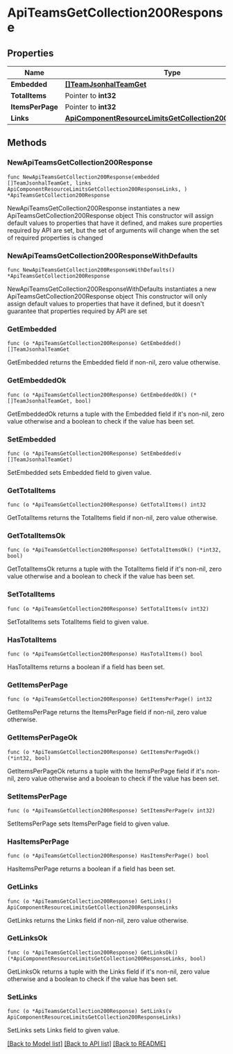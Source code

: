 # ApiTeamsGetCollection200Response

## Properties

Name | Type | Description | Notes
------------ | ------------- | ------------- | -------------
**Embedded** | [**[]TeamJsonhalTeamGet**](TeamJsonhalTeamGet.md) |  | 
**TotalItems** | Pointer to **int32** |  | [optional] 
**ItemsPerPage** | Pointer to **int32** |  | [optional] 
**Links** | [**ApiComponentResourceLimitsGetCollection200ResponseLinks**](ApiComponentResourceLimitsGetCollection200ResponseLinks.md) |  | 

## Methods

### NewApiTeamsGetCollection200Response

`func NewApiTeamsGetCollection200Response(embedded []TeamJsonhalTeamGet, links ApiComponentResourceLimitsGetCollection200ResponseLinks, ) *ApiTeamsGetCollection200Response`

NewApiTeamsGetCollection200Response instantiates a new ApiTeamsGetCollection200Response object
This constructor will assign default values to properties that have it defined,
and makes sure properties required by API are set, but the set of arguments
will change when the set of required properties is changed

### NewApiTeamsGetCollection200ResponseWithDefaults

`func NewApiTeamsGetCollection200ResponseWithDefaults() *ApiTeamsGetCollection200Response`

NewApiTeamsGetCollection200ResponseWithDefaults instantiates a new ApiTeamsGetCollection200Response object
This constructor will only assign default values to properties that have it defined,
but it doesn't guarantee that properties required by API are set

### GetEmbedded

`func (o *ApiTeamsGetCollection200Response) GetEmbedded() []TeamJsonhalTeamGet`

GetEmbedded returns the Embedded field if non-nil, zero value otherwise.

### GetEmbeddedOk

`func (o *ApiTeamsGetCollection200Response) GetEmbeddedOk() (*[]TeamJsonhalTeamGet, bool)`

GetEmbeddedOk returns a tuple with the Embedded field if it's non-nil, zero value otherwise
and a boolean to check if the value has been set.

### SetEmbedded

`func (o *ApiTeamsGetCollection200Response) SetEmbedded(v []TeamJsonhalTeamGet)`

SetEmbedded sets Embedded field to given value.


### GetTotalItems

`func (o *ApiTeamsGetCollection200Response) GetTotalItems() int32`

GetTotalItems returns the TotalItems field if non-nil, zero value otherwise.

### GetTotalItemsOk

`func (o *ApiTeamsGetCollection200Response) GetTotalItemsOk() (*int32, bool)`

GetTotalItemsOk returns a tuple with the TotalItems field if it's non-nil, zero value otherwise
and a boolean to check if the value has been set.

### SetTotalItems

`func (o *ApiTeamsGetCollection200Response) SetTotalItems(v int32)`

SetTotalItems sets TotalItems field to given value.

### HasTotalItems

`func (o *ApiTeamsGetCollection200Response) HasTotalItems() bool`

HasTotalItems returns a boolean if a field has been set.

### GetItemsPerPage

`func (o *ApiTeamsGetCollection200Response) GetItemsPerPage() int32`

GetItemsPerPage returns the ItemsPerPage field if non-nil, zero value otherwise.

### GetItemsPerPageOk

`func (o *ApiTeamsGetCollection200Response) GetItemsPerPageOk() (*int32, bool)`

GetItemsPerPageOk returns a tuple with the ItemsPerPage field if it's non-nil, zero value otherwise
and a boolean to check if the value has been set.

### SetItemsPerPage

`func (o *ApiTeamsGetCollection200Response) SetItemsPerPage(v int32)`

SetItemsPerPage sets ItemsPerPage field to given value.

### HasItemsPerPage

`func (o *ApiTeamsGetCollection200Response) HasItemsPerPage() bool`

HasItemsPerPage returns a boolean if a field has been set.

### GetLinks

`func (o *ApiTeamsGetCollection200Response) GetLinks() ApiComponentResourceLimitsGetCollection200ResponseLinks`

GetLinks returns the Links field if non-nil, zero value otherwise.

### GetLinksOk

`func (o *ApiTeamsGetCollection200Response) GetLinksOk() (*ApiComponentResourceLimitsGetCollection200ResponseLinks, bool)`

GetLinksOk returns a tuple with the Links field if it's non-nil, zero value otherwise
and a boolean to check if the value has been set.

### SetLinks

`func (o *ApiTeamsGetCollection200Response) SetLinks(v ApiComponentResourceLimitsGetCollection200ResponseLinks)`

SetLinks sets Links field to given value.



[[Back to Model list]](../README.md#documentation-for-models) [[Back to API list]](../README.md#documentation-for-api-endpoints) [[Back to README]](../README.md)


